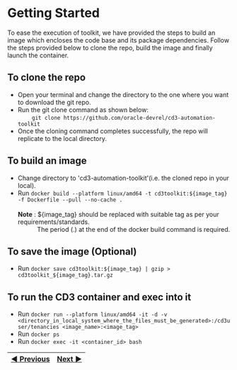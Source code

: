 # Getting Started
To ease the execution of toolkit, we have provided the steps to build an image which encloses the code base and its package dependencies. Follow the steps provided below  to clone the repo, build the image and finally launch the container.
<br>

## To clone the repo
* Open your terminal and change the directory to the one where you want to download the git repo.
* Run the git clone command as shown below:<br/>
&nbsp; &nbsp; &nbsp; &nbsp; ```git clone https://github.com/oracle-devrel/cd3-automation-toolkit```
* Once the cloning command completes successfully, the repo will replicate to the local directory. 

## To build an image

* Change directory to 'cd3-automation-toolkit'(i.e. the cloned repo in your local).
* Run ```docker build --platform linux/amd64 -t cd3toolkit:${image_tag} -f Dockerfile --pull --no-cache .```<br/>
<br  /><b>Note</b> : ${image_tag} should be replaced with suitable tag as per your requirements/standards.
<br  />&nbsp; &nbsp; &nbsp; &nbsp; &nbsp; &nbsp;The period (.) at the end of the docker build command is required.

## To save the image (Optional)
* Run  ```docker save cd3toolkit:${image_tag} | gzip > cd3toolkit_${image_tag}.tar.gz```


## To run the CD3 container and exec into it
* Run  ```docker run --platform linux/amd64 -it -d -v <directory_in_local_system_where_the_files_must_be_generated>:/cd3user/tenancies <image_name>:<image_tag>```
* Run  ```docker ps```
* Run  ```docker exec -it <container_id> bash```

<div align='center'>

| <a href="/README.md#table-of-contents-bookmark">:arrow_backward: Previous</a> | <a href="/cd3_automation_toolkit/documentation/user_guide/ConfiguringDockerContainer.md">Next :arrow_forward:   </a> |
| :----: | :-------: |
  
</div>
